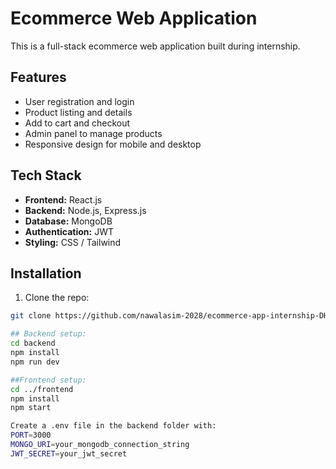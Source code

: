 # Ecommerce Web Application

This is a full-stack ecommerce web application built during internship.

## Features
- User registration and login
- Product listing and details
- Add to cart and checkout
- Admin panel to manage products
- Responsive design for mobile and desktop

## Tech Stack
- **Frontend:** React.js
- **Backend:** Node.js, Express.js
- **Database:** MongoDB
- **Authentication:** JWT
- **Styling:** CSS / Tailwind

## Installation

1. Clone the repo:

```bash
git clone https://github.com/nawalasim-2028/ecommerce-app-internship-DHC.git

## Backend setup:
cd backend
npm install
npm run dev

##Frontend setup:
cd ../frontend
npm install
npm start

Create a .env file in the backend folder with:
PORT=3000
MONGO_URI=your_mongodb_connection_string
JWT_SECRET=your_jwt_secret

